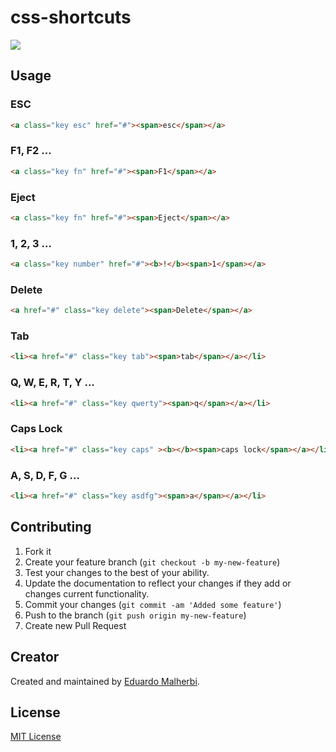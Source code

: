 css-shortcuts
=========

<img align="center" src="http://emalherbi.github.io/css-shortcuts/img/readme.png">

## Usage

### ESC

```html
<a class="key esc" href="#"><span>esc</span></a>
```

### F1, F2 ...

```html
<a class="key fn" href="#"><span>F1</span></a>
```

### Eject

```html
<a class="key fn" href="#"><span>Eject</span></a>
```

### 1, 2, 3 ...

```html
<a class="key number" href="#"><b>!</b><span>1</span></a>
```

### Delete

```html
<a href="#" class="key delete"><span>Delete</span></a>
```

### Tab

```html
<li><a href="#" class="key tab"><span>tab</span></a></li>
```

### Q, W, E, R, T, Y ...

```html
<li><a href="#" class="key qwerty"><span>q</span></a></li>
```

### Caps Lock

```html
<li><a href="#" class="key caps" ><b></b><span>caps lock</span></a></li>
```


### A, S, D, F, G ...

```html
<li><a href="#" class="key asdfg"><span>a</span></a></li>
```

## Contributing

1. Fork it
2. Create your feature branch (`git checkout -b my-new-feature`)
3. Test your changes to the best of your ability.
4. Update the documentation to reflect your changes if they add or changes current functionality.
5. Commit your changes (`git commit -am 'Added some feature'`)
6. Push to the branch (`git push origin my-new-feature`)
7. Create new Pull Request



## Creator

Created and maintained by [Eduardo Malherbi](https://github.com/emalherbi).



## License

[MIT License](http://en.wikipedia.org/wiki/MIT_License)
